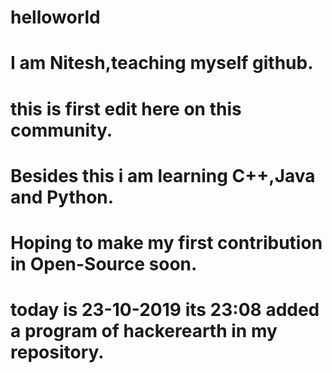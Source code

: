 # helloworld
# I am Nitesh,teaching myself github.
# this is first edit here on this community.
# Besides this i am  learning C++,Java and Python.
# Hoping to make my first contribution in Open-Source soon.

# today is 23-10-2019 its 23:08 added a program of hackerearth in my repository.
